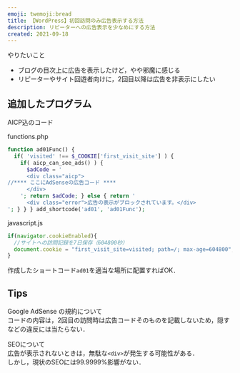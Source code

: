 ```yaml
---
emoji: twemoji:bread
title: 【WordPress】初回訪問のみ広告表示する方法
description: リピーターへの広告表示を少なめにする方法
created: 2021-09-18
---
```


やりたいこと
- ブログの目次上に広告を表示したけど，やや邪魔に感じる
- リピーターやサイト回遊者向けに，2回目以降は広告を非表示にしたい

## 追加したプログラム
AICP込のコード

functions.php
```php
function ad01Func() {
  if( 'visited' !== $_COOKIE['first_visit_site'] ) {
    if( aicp_can_see_ads() ) {
      $adCode = '
      <div class="aicp">
//**** ここにAdSenseの広告コード ****
      </div>
    '; return $adCode; } else { return '
      <div class="error">広告の表示がブロックされています。</div>
'; } } } add_shortcode('ad01', 'ad01Func');
```

javascript.js
```js
if(navigator.cookieEnabled){
  //サイトへの訪問記録を7日保存（604800秒）
  document.cookie = "first_visit_site=visited; path=/; max-age=604800";
}
```

作成したショートコード`ad01`を適当な場所に配置すればOK．

## Tips
Google AdSense の規約について  
コードの内容は，2回目の訪問時は広告コードそのものを記載しないため，隠すなどの違反には当たらない．

SEOについて  
広告が表示されないときは，無駄な`<div>`が発生する可能性がある．  
しかし，現状のSEOには99.9999%影響がない．
